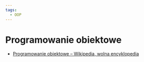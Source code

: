 ```yaml
---
tags:
  - OOP
---
```


# Programowanie obiektowe

- [Programowanie obiektowe – Wikipedia, wolna encyklopedia](https://pl.wikipedia.org/wiki/Programowanie_obiektowe)
